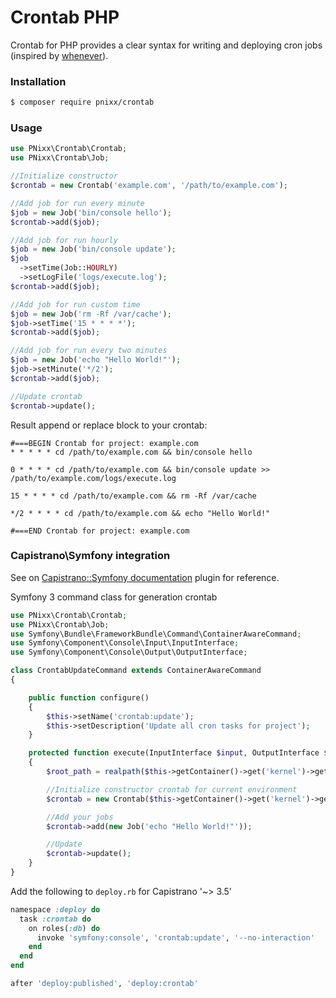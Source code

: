 # Crontab PHP

Crontab for PHP provides a clear syntax for writing and deploying cron jobs (inspired by [whenever](https://github.com/javan/whenever)).

### Installation

```sh
$ composer require pnixx/crontab
```

### Usage

```php
use PNixx\Crontab\Crontab;
use PNixx\Crontab\Job;

//Initialize constructor
$crontab = new Crontab('example.com', '/path/to/example.com');

//Add job for run every minute
$job = new Job('bin/console hello');
$crontab->add($job);

//Add job for run hourly
$job = new Job('bin/console update');
$job
  ->setTime(Job::HOURLY)
  ->setLogFile('logs/execute.log');
$crontab->add($job);

//Add job for run custom time
$job = new Job('rm -Rf /var/cache');
$job->setTime('15 * * * *');
$crontab->add($job);

//Add job for run every two minutes
$job = new Job('echo "Hello World!"');
$job->setMinute('*/2');
$crontab->add($job);

//Update crontab
$crontab->update();

```

Result append or replace block to your crontab:

	#===BEGIN Crontab for project: example.com
	* * * * * cd /path/to/example.com && bin/console hello
	
	0 * * * * cd /path/to/example.com && bin/console update >> /path/to/example.com/logs/execute.log
	
	15 * * * * cd /path/to/example.com && rm -Rf /var/cache
	
	*/2 * * * * cd /path/to/example.com && echo "Hello World!"
	
	#===END Crontab for project: example.com

### Capistrano\Symfony integration

See on [Capistrano::Symfony documentation](https://github.com/capistrano/symfony) plugin for reference. 

Symfony 3 command class for generation crontab

```php
use PNixx\Crontab\Crontab;
use PNixx\Crontab\Job;
use Symfony\Bundle\FrameworkBundle\Command\ContainerAwareCommand;
use Symfony\Component\Console\Input\InputInterface;
use Symfony\Component\Console\Output\OutputInterface;

class CrontabUpdateCommand extends ContainerAwareCommand
{

    public function configure()
    {
        $this->setName('crontab:update');
        $this->setDescription('Update all cron tasks for project');
    }

    protected function execute(InputInterface $input, OutputInterface $output)
    {
        $root_path = realpath($this->getContainer()->get('kernel')->getRootDir() . '/..');

        //Initialize constructor crontab for current environment
        $crontab = new Crontab($this->getContainer()->get('kernel')->getEnvironment(), $root_path);

        //Add your jobs
        $crontab->add(new Job('echo "Hello World!"'));

        //Update
        $crontab->update();
    }
}
```

Add the following to `deploy.rb` for Capistrano '~> 3.5'

```ruby
namespace :deploy do
  task :crontab do
    on roles(:db) do
      invoke 'symfony:console', 'crontab:update', '--no-interaction'
    end
  end
end

after 'deploy:published', 'deploy:crontab'
```